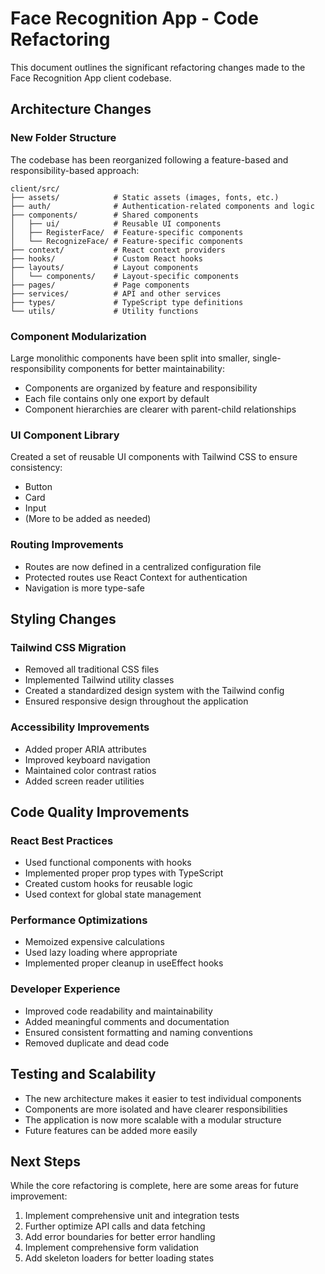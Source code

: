 # Face Recognition App - Code Refactoring

This document outlines the significant refactoring changes made to the Face Recognition App client codebase.

## Architecture Changes

### New Folder Structure

The codebase has been reorganized following a feature-based and responsibility-based approach:

```
client/src/
├── assets/            # Static assets (images, fonts, etc.)
├── auth/              # Authentication-related components and logic
├── components/        # Shared components
│   ├── ui/            # Reusable UI components
│   ├── RegisterFace/  # Feature-specific components
│   └── RecognizeFace/ # Feature-specific components
├── context/           # React context providers
├── hooks/             # Custom React hooks
├── layouts/           # Layout components
│   └── components/    # Layout-specific components
├── pages/             # Page components
├── services/          # API and other services
├── types/             # TypeScript type definitions
└── utils/             # Utility functions
```

### Component Modularization

Large monolithic components have been split into smaller, single-responsibility components for better maintainability:

- Components are organized by feature and responsibility
- Each file contains only one export by default
- Component hierarchies are clearer with parent-child relationships

### UI Component Library

Created a set of reusable UI components with Tailwind CSS to ensure consistency:

- Button
- Card
- Input
- (More to be added as needed)

### Routing Improvements

- Routes are now defined in a centralized configuration file
- Protected routes use React Context for authentication
- Navigation is more type-safe

## Styling Changes

### Tailwind CSS Migration

- Removed all traditional CSS files
- Implemented Tailwind utility classes
- Created a standardized design system with the Tailwind config
- Ensured responsive design throughout the application

### Accessibility Improvements

- Added proper ARIA attributes
- Improved keyboard navigation
- Maintained color contrast ratios
- Added screen reader utilities

## Code Quality Improvements

### React Best Practices

- Used functional components with hooks
- Implemented proper prop types with TypeScript
- Created custom hooks for reusable logic
- Used context for global state management

### Performance Optimizations

- Memoized expensive calculations
- Used lazy loading where appropriate
- Implemented proper cleanup in useEffect hooks

### Developer Experience

- Improved code readability and maintainability
- Added meaningful comments and documentation
- Ensured consistent formatting and naming conventions
- Removed duplicate and dead code

## Testing and Scalability

- The new architecture makes it easier to test individual components
- Components are more isolated and have clearer responsibilities
- The application is now more scalable with a modular structure
- Future features can be added more easily

## Next Steps

While the core refactoring is complete, here are some areas for future improvement:

1. Implement comprehensive unit and integration tests
2. Further optimize API calls and data fetching
3. Add error boundaries for better error handling
4. Implement comprehensive form validation
5. Add skeleton loaders for better loading states 